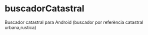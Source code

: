 buscadorCatastral
=================

Buscador catastral para Android (buscador por referència catastral urbana,rustica)
